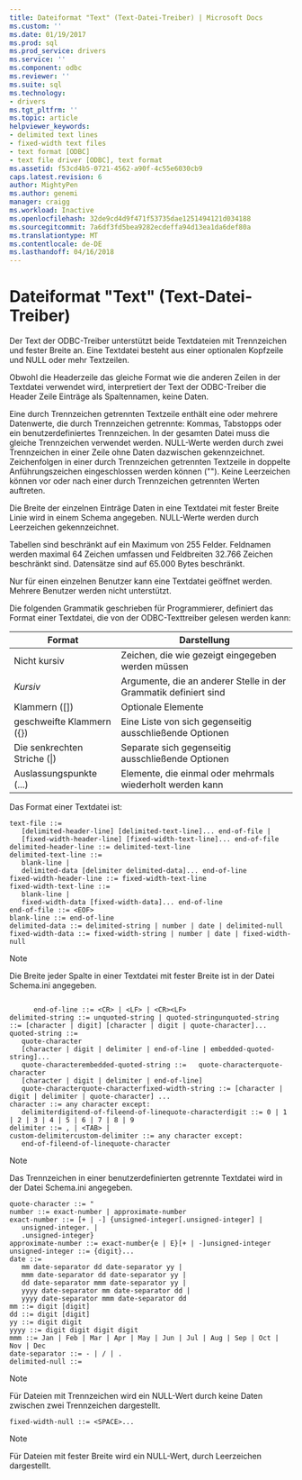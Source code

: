 ```yaml
---
title: Dateiformat "Text" (Text-Datei-Treiber) | Microsoft Docs
ms.custom: ''
ms.date: 01/19/2017
ms.prod: sql
ms.prod_service: drivers
ms.service: ''
ms.component: odbc
ms.reviewer: ''
ms.suite: sql
ms.technology:
- drivers
ms.tgt_pltfrm: ''
ms.topic: article
helpviewer_keywords:
- delimited text lines
- fixed-width text files
- text format [ODBC]
- text file driver [ODBC], text format
ms.assetid: f53cd4b5-0721-4562-a90f-4c55e6030cb9
caps.latest.revision: 6
author: MightyPen
ms.author: genemi
manager: craigg
ms.workload: Inactive
ms.openlocfilehash: 32de9cd4d9f471f53735dae1251494121d034188
ms.sourcegitcommit: 7a6df3fd5bea9282ecdeffa94d13ea1da6def80a
ms.translationtype: MT
ms.contentlocale: de-DE
ms.lasthandoff: 04/16/2018
---
```

# <a name="text-file-format-text-file-driver"></a>Dateiformat "Text" (Text-Datei-Treiber)
Der Text der ODBC-Treiber unterstützt beide Textdateien mit Trennzeichen und fester Breite an. Eine Textdatei besteht aus einer optionalen Kopfzeile und NULL oder mehr Textzeilen.  
  
 Obwohl die Headerzeile das gleiche Format wie die anderen Zeilen in der Textdatei verwendet wird, interpretiert der Text der ODBC-Treiber die Header Zeile Einträge als Spaltennamen, keine Daten.  
  
 Eine durch Trennzeichen getrennten Textzeile enthält eine oder mehrere Datenwerte, die durch Trennzeichen getrennte: Kommas, Tabstopps oder ein benutzerdefiniertes Trennzeichen. In der gesamten Datei muss die gleiche Trennzeichen verwendet werden. NULL-Werte werden durch zwei Trennzeichen in einer Zeile ohne Daten dazwischen gekennzeichnet. Zeichenfolgen in einer durch Trennzeichen getrennten Textzeile in doppelte Anführungszeichen eingeschlossen werden können (""). Keine Leerzeichen können vor oder nach einer durch Trennzeichen getrennten Werten auftreten.  
  
 Die Breite der einzelnen Einträge Daten in eine Textdatei mit fester Breite Linie wird in einem Schema angegeben. NULL-Werte werden durch Leerzeichen gekennzeichnet.  
  
 Tabellen sind beschränkt auf ein Maximum von 255 Felder. Feldnamen werden maximal 64 Zeichen umfassen und Feldbreiten 32.766 Zeichen beschränkt sind. Datensätze sind auf 65.000 Bytes beschränkt.  
  
 Nur für einen einzelnen Benutzer kann eine Textdatei geöffnet werden. Mehrere Benutzer werden nicht unterstützt.  
  
 Die folgenden Grammatik geschrieben für Programmierer, definiert das Format einer Textdatei, die von der ODBC-Texttreiber gelesen werden kann:  
  
|Format|Darstellung|  
|------------|--------------------|  
|Nicht kursiv|Zeichen, die wie gezeigt eingegeben werden müssen|  
|*Kursiv*|Argumente, die an anderer Stelle in der Grammatik definiert sind|  
|Klammern ([])|Optionale Elemente|  
|geschweifte Klammern ({})|Eine Liste von sich gegenseitig ausschließende Optionen|  
|Die senkrechten Striche (&#124;)|Separate sich gegenseitig ausschließende Optionen|  
|Auslassungspunkte (...)|Elemente, die einmal oder mehrmals wiederholt werden kann|  
  
 Das Format einer Textdatei ist:  
  
```  
text-file ::=  
   [delimited-header-line] [delimited-text-line]... end-of-file |  
   [fixed-width-header-line] [fixed-width-text-line]... end-of-file  
delimited-header-line ::= delimited-text-line  
delimited-text-line ::=  
   blank-line |  
   delimited-data [delimiter delimited-data]... end-of-line  
fixed-width-header-line ::= fixed-width-text-line  
fixed-width-text-line ::=  
   blank-line |  
   fixed-width-data [fixed-width-data]... end-of-line  
end-of-file ::= <EOF>  
blank-line ::= end-of-line  
delimited-data ::= delimited-string | number | date | delimited-null  
fixed-width-data ::= fixed-width-string | number | date | fixed-width-null  
```  
  
> [!NOTE]  
>  Die Breite jeder Spalte in einer Textdatei mit fester Breite ist in der Datei Schema.ini angegeben.  
  
```  
  
      end-of-line ::= <CR> | <LF> | <CR><LF>  
delimited-string ::= unquoted-string | quoted-stringunquoted-string ::= [character | digit] [character | digit | quote-character]...  
quoted-string ::=  
   quote-character  
   [character | digit | delimiter | end-of-line | embedded-quoted-string]...  
   quote-characterembedded-quoted-string ::=   quote-characterquote-character  
   [character | digit | delimiter | end-of-line]  
   quote-characterquote-characterfixed-width-string ::= [character | digit | delimiter | quote-character] ...  
character ::= any character except:  
   delimiterdigitend-of-fileend-of-linequote-characterdigit ::= 0 | 1 | 2 | 3 | 4 | 5 | 6 | 7 | 8 | 9  
delimiter ::= , | <TAB> |   
custom-delimitercustom-delimiter ::= any character except:  
   end-of-fileend-of-linequote-character  
```  
  
> [!NOTE]  
>  Das Trennzeichen in einer benutzerdefinierten getrennte Textdatei wird in der Datei Schema.ini angegeben.  
  
```  
quote-character ::= "  
number ::= exact-number | approximate-number  
exact-number ::= [+ | -] {unsigned-integer[.unsigned-integer] |  
   unsigned-integer. |  
   .unsigned-integer}  
approximate-number ::= exact-number{e | E}[+ | -]unsigned-integer  
unsigned-integer ::= {digit}...  
date ::=  
   mm date-separator dd date-separator yy |  
   mmm date-separator dd date-separator yy |  
   dd date-separator mmm date-separator yy |  
   yyyy date-separator mm date-separator dd |  
   yyyy date-separator mmm date-separator dd  
mm ::= digit [digit]  
dd ::= digit [digit]  
yy ::= digit digit  
yyyy ::= digit digit digit digit  
mmm ::= Jan | Feb | Mar | Apr | May | Jun | Jul | Aug | Sep | Oct | Nov | Dec  
date-separator ::= - | / | .  
delimited-null ::=  
```  
  
> [!NOTE]  
>  Für Dateien mit Trennzeichen wird ein NULL-Wert durch keine Daten zwischen zwei Trennzeichen dargestellt.  
  
```  
fixed-width-null ::= <SPACE>...  
```  
  
> [!NOTE]  
>  Für Dateien mit fester Breite wird ein NULL-Wert, durch Leerzeichen dargestellt.
